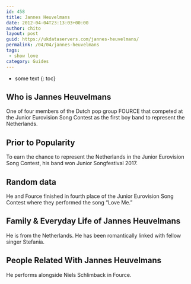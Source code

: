 ```yaml
---
id: 458
title: Jannes Heuvelmans
date: 2012-04-04T23:13:03+00:00
author: chito
layout: post
guid: https://ukdataservers.com/jannes-heuvelmans/
permalink: /04/04/jannes-heuvelmans
tags:
 - show love
category: Guides
---
```


* some text
{: toc}


## Who is  Jannes Heuvelmans
                  
                  
                  
One of four members of the Dutch pop group FOURCE that competed at the Junior Eurovision Song Contest as the first boy band to represent the Netherlands.
                  
                
                
                
## Prior to Popularity 
                  
                  
                  
To earn the chance to represent the Netherlands in the Junior Eurovision Song Contest, his band won Junior Songfestival 2017.
                  
                
                
                
## Random data 
                  
                  
                  
He and Fource finished in fourth place of the Junior Eurovision Song Contest where they performed the song &#8220;Love Me.&#8221;
                  
                
                
                
## Family & Everyday Life of Jannes Heuvelmans
                  
                  
                  
He is from the Netherlands. He has been romantically linked with fellow singer Stefania.
                  
                
                
                
## People Related With  Jannes Heuvelmans
                  
                  
                  
He performs alongside Niels Schlimback in Fource.
                  
                
              
            
          
          
          
    
    
  
